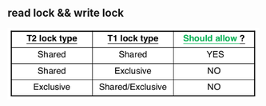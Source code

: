 ## read lock && write lock

![picture](https://github.com/chilin0525/NCTUCS_DB_HW3/blob/master/Screenshot%20from%202020-06-08%2010-14-35.png)
